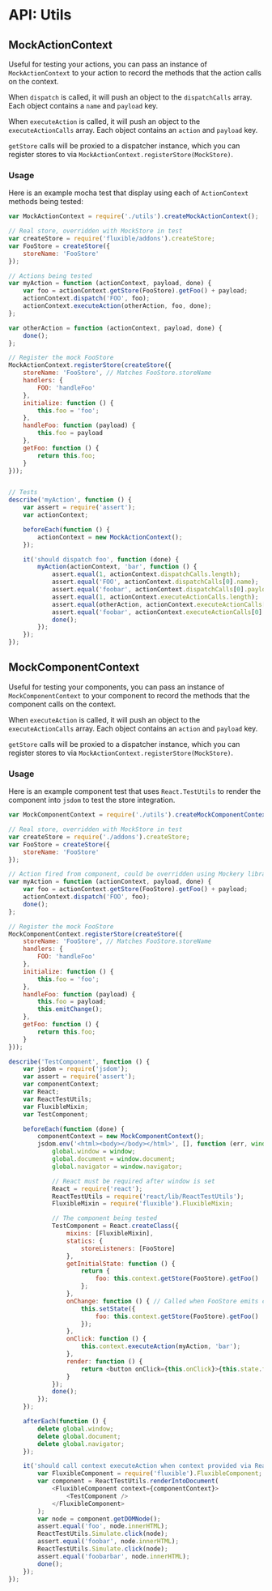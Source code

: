 # API: Utils

## MockActionContext

Useful for testing your actions, you can pass an instance of `MockActionContext` to your action to record the methods that the action calls on the context.

When `dispatch` is called, it will push an object to the `dispatchCalls` array. Each object contains a `name` and `payload` key.

When `executeAction` is called, it will push an object to the `executeActionCalls` array. Each object contains an `action` and `payload` key.

`getStore` calls will be proxied to a dispatcher instance, which you can register stores to via `MockActionContext.registerStore(MockStore)`.

### Usage

Here is an example mocha test that display using each of `ActionContext` methods being tested:

```js
var MockActionContext = require('./utils').createMockActionContext();

// Real store, overridden with MockStore in test
var createStore = require('fluxible/addons').createStore;
var FooStore = createStore({
    storeName: 'FooStore'
});

// Actions being tested
var myAction = function (actionContext, payload, done) {
    var foo = actionContext.getStore(FooStore).getFoo() + payload;
    actionContext.dispatch('FOO', foo);
    actionContext.executeAction(otherAction, foo, done);
};

var otherAction = function (actionContext, payload, done) {
    done();
};

// Register the mock FooStore
MockActionContext.registerStore(createStore({
    storeName: 'FooStore', // Matches FooStore.storeName
    handlers: {
        FOO: 'handleFoo'
    },
    initialize: function () {
        this.foo = 'foo';
    },
    handleFoo: function (payload) {
        this.foo = payload
    },
    getFoo: function () {
        return this.foo;
    }
}));


// Tests
describe('myAction', function () {
    var assert = require('assert');
    var actionContext;

    beforeEach(function () {
        actionContext = new MockActionContext();
    });

    it('should dispatch foo', function (done) {
        myAction(actionContext, 'bar', function () {
            assert.equal(1, actionContext.dispatchCalls.length);
            assert.equal('FOO', actionContext.dispatchCalls[0].name);
            assert.equal('foobar', actionContext.dispatchCalls[0].payload);
            assert.equal(1, actionContext.executeActionCalls.length);
            assert.equal(otherAction, actionContext.executeActionCalls[0].action);
            assert.equal('foobar', actionContext.executeActionCalls[0].payload);
            done();
        });
    });
});
```

## MockComponentContext

Useful for testing your components, you can pass an instance of `MockComponentContext` to your component to record the methods that the component calls on the context.

When `executeAction` is called, it will push an object to the `executeActionCalls` array. Each object contains an `action` and `payload` key.

`getStore` calls will be proxied to a dispatcher instance, which you can register stores to via `MockActionContext.registerStore(MockStore)`.

### Usage

Here is an example component test that uses `React.TestUtils` to render the component into `jsdom` to test the store integration.

```js
var MockComponentContext = require('./utils').createMockComponentContext();

// Real store, overridden with MockStore in test
var createStore = require('./addons').createStore;
var FooStore = createStore({
    storeName: 'FooStore'
});

// Action fired from component, could be overridden using Mockery library
var myAction = function (actionContext, payload, done) {
    var foo = actionContext.getStore(FooStore).getFoo() + payload;
    actionContext.dispatch('FOO', foo);
    done();
};

// Register the mock FooStore
MockComponentContext.registerStore(createStore({
    storeName: 'FooStore', // Matches FooStore.storeName
    handlers: {
        FOO: 'handleFoo'
    },
    initialize: function () {
        this.foo = 'foo';
    },
    handleFoo: function (payload) {
        this.foo = payload;
        this.emitChange();
    },
    getFoo: function () {
        return this.foo;
    }
}));

describe('TestComponent', function () {
    var jsdom = require('jsdom');
    var assert = require('assert');
    var componentContext;
    var React;
    var ReactTestUtils;
    var FluxibleMixin;
    var TestComponent;

    beforeEach(function (done) {
        componentContext = new MockComponentContext();
        jsdom.env('<html><body></body></html>', [], function (err, window) {
            global.window = window;
            global.document = window.document;
            global.navigator = window.navigator;

            // React must be required after window is set
            React = require('react');
            ReactTestUtils = require('react/lib/ReactTestUtils');
            FluxibleMixin = require('fluxible').FluxibleMixin;

            // The component being tested
            TestComponent = React.createClass({
                mixins: [FluxibleMixin],
                statics: {
                    storeListeners: [FooStore]
                },
                getInitialState: function () {
                    return {
                        foo: this.context.getStore(FooStore).getFoo()
                    };
                },
                onChange: function () { // Called when FooStore emits change
                    this.setState({
                        foo: this.context.getStore(FooStore).getFoo()
                    });
                },
                onClick: function () {
                    this.context.executeAction(myAction, 'bar');
                },
                render: function () {
                    return <button onClick={this.onClick}>{this.state.foo}</button>;
                }
            });
            done();
        });
    });

    afterEach(function () {
        delete global.window;
        delete global.document;
        delete global.navigator;
    });

    it('should call context executeAction when context provided via React context', function (done) {
        var FluxibleComponent = require('fluxible').FluxibleComponent;
        var component = ReactTestUtils.renderIntoDocument(
            <FluxibleComponent context={componentContext}>
                <TestComponent />
            </FluxibleComponent>
        );
        var node = component.getDOMNode();
        assert.equal('foo', node.innerHTML);
        ReactTestUtils.Simulate.click(node);
        assert.equal('foobar', node.innerHTML);
        ReactTestUtils.Simulate.click(node);
        assert.equal('foobarbar', node.innerHTML);
        done();
    });
});
```
